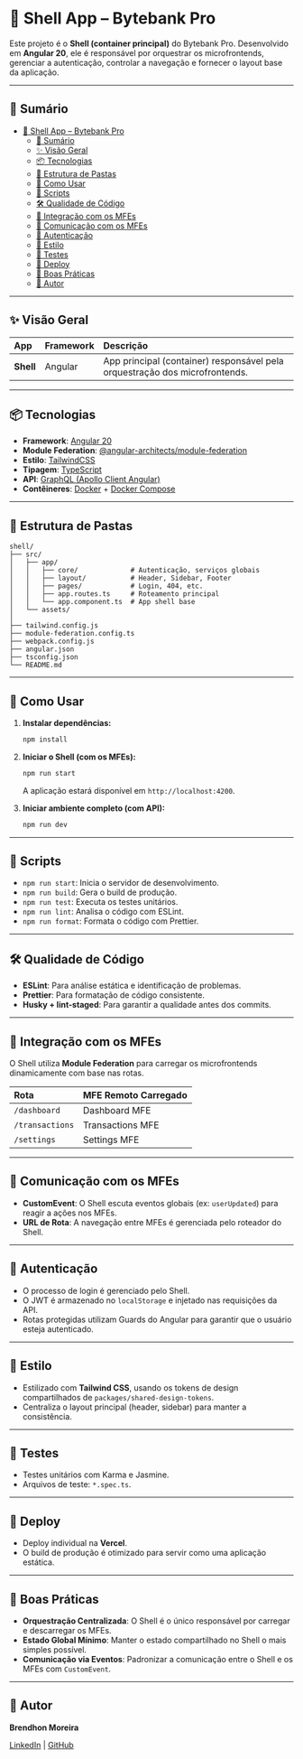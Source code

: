 # 🐚 Shell App – Bytebank Pro

Este projeto é o **Shell (container principal)** do Bytebank Pro. Desenvolvido em **Angular 20**, ele é responsável por orquestrar os microfrontends, gerenciar a autenticação, controlar a navegação e fornecer o layout base da aplicação.

---

## 📝 Sumário

- [🐚 Shell App – Bytebank Pro](#-shell-app--bytebank-pro)
  - [📝 Sumário](#-sumário)
  - [✨ Visão Geral](#-visão-geral)
  - [📦 Tecnologias](#-tecnologias)
  - [📁 Estrutura de Pastas](#-estrutura-de-pastas)
  - [🚀 Como Usar](#-como-usar)
  - [📜 Scripts](#-scripts)
  - [🛠️ Qualidade de Código](#️-qualidade-de-código)
  - [🔗 Integração com os MFEs](#-integração-com-os-mfes)
  - [🔌 Comunicação com os MFEs](#-comunicação-com-os-mfes)
  - [🔐 Autenticação](#-autenticação)
  - [🎨 Estilo](#-estilo)
  - [🧪 Testes](#-testes)
  - [🚀 Deploy](#-deploy)
  - [🧰 Boas Práticas](#-boas-práticas)
  - [👥 Autor](#-autor)

---

## ✨ Visão Geral

| App       | Framework | Descrição                                                                   |
| :-------- | :-------- | :-------------------------------------------------------------------------- |
| **Shell** | Angular   | App principal (container) responsável pela orquestração dos microfrontends. |

---

## 📦 Tecnologias

- **Framework**: [Angular 20](https://angular.dev/)
- **Module Federation**: [@angular-architects/module-federation](https://github.com/angular-architects/module-federation)
- **Estilo**: [TailwindCSS](https://tailwindcss.com/)
- **Tipagem**: [TypeScript](https://www.typescriptlang.org/)
- **API**: [GraphQL (Apollo Client Angular)](https://www.apollographql.com/docs/angular/)
- **Contêineres**: [Docker](https://www.docker.com/) + [Docker Compose](https://docs.docker.com/compose/)

---

## 📁 Estrutura de Pastas

```
shell/
├── src/
│   ├── app/
│   │   ├── core/             # Autenticação, serviços globais
│   │   ├── layout/           # Header, Sidebar, Footer
│   │   ├── pages/            # Login, 404, etc.
│   │   ├── app.routes.ts     # Roteamento principal
│   │   └── app.component.ts  # App shell base
│   └── assets/
│
├── tailwind.config.js
├── module-federation.config.ts
├── webpack.config.js
├── angular.json
├── tsconfig.json
└── README.md
```

---

## 🚀 Como Usar

1.  **Instalar dependências:**

    ```bash
    npm install
    ```

2.  **Iniciar o Shell (com os MFEs):**

    ```bash
    npm run start
    ```

    A aplicação estará disponível em `http://localhost:4200`.

3.  **Iniciar ambiente completo (com API):**

    ```bash
    npm run dev
    ```

---

## 📜 Scripts

- `npm run start`: Inicia o servidor de desenvolvimento.
- `npm run build`: Gera o build de produção.
- `npm run test`: Executa os testes unitários.
- `npm run lint`: Analisa o código com ESLint.
- `npm run format`: Formata o código com Prettier.

---

## 🛠️ Qualidade de Código

- **ESLint**: Para análise estática e identificação de problemas.
- **Prettier**: Para formatação de código consistente.
- **Husky + lint-staged**: Para garantir a qualidade antes dos commits.

---

## 🔗 Integração com os MFEs

O Shell utiliza **Module Federation** para carregar os microfrontends dinamicamente com base nas rotas.

| Rota            | MFE Remoto Carregado |
| :-------------- | :------------------- |
| `/dashboard`    | Dashboard MFE        |
| `/transactions` | Transactions MFE     |
| `/settings`     | Settings MFE         |

---

## 🔌 Comunicação com os MFEs

- **CustomEvent**: O Shell escuta eventos globais (ex: `userUpdated`) para reagir a ações nos MFEs.
- **URL de Rota**: A navegação entre MFEs é gerenciada pelo roteador do Shell.

---

## 🔐 Autenticação

- O processo de login é gerenciado pelo Shell.
- O JWT é armazenado no `localStorage` e injetado nas requisições da API.
- Rotas protegidas utilizam Guards do Angular para garantir que o usuário esteja autenticado.

---

## 🎨 Estilo

- Estilizado com **Tailwind CSS**, usando os tokens de design compartilhados de `packages/shared-design-tokens`.
- Centraliza o layout principal (header, sidebar) para manter a consistência.

---

## 🧪 Testes

- Testes unitários com Karma e Jasmine.
- Arquivos de teste: `*.spec.ts`.

---

## 🚀 Deploy

- Deploy individual na **Vercel**.
- O build de produção é otimizado para servir como uma aplicação estática.

---

## 🧰 Boas Práticas

- **Orquestração Centralizada**: O Shell é o único responsável por carregar e descarregar os MFEs.
- **Estado Global Mínimo**: Manter o estado compartilhado no Shell o mais simples possível.
- **Comunicação via Eventos**: Padronizar a comunicação entre o Shell e os MFEs com `CustomEvent`.

---

## 👥 Autor

**Brendhon Moreira**

[LinkedIn](https://www.linkedin.com/in/brendhon-moreira) | [GitHub](https://github.com/Brendhon)

